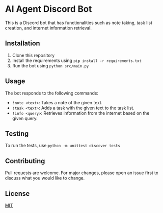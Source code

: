# AI Agent Discord Bot

This is a Discord bot that has functionalities such as note taking, task list creation, and internet information retrieval.

## Installation

1. Clone this repository
2. Install the requirements using `pip install -r requirements.txt`
3. Run the bot using `python src/main.py`

## Usage

The bot responds to the following commands:

- `!note <text>`: Takes a note of the given text.
- `!task <text>`: Adds a task with the given text to the task list.
- `!info <query>`: Retrieves information from the internet based on the given query.

## Testing

To run the tests, use `python -m unittest discover tests`

## Contributing

Pull requests are welcome. For major changes, please open an issue first to discuss what you would like to change.

## License

[MIT](https://choosealicense.com/licenses/mit/)